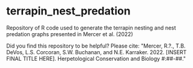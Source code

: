 # terrapin_nest_predation
Repository of R code used to generate the terrapin nesting and nest predation graphs presented in Mercer et al. (2022)

Did you find this repository to be helpful? Please cite: "Mercer, R.?., T.B. DeVos, L.S. Corcoran, S.W. Buchanan, and N.E. Karraker. 2022. [INSERT FINAL TITLE HERE]. Herpetological Conservation and Biology #:##-##."
